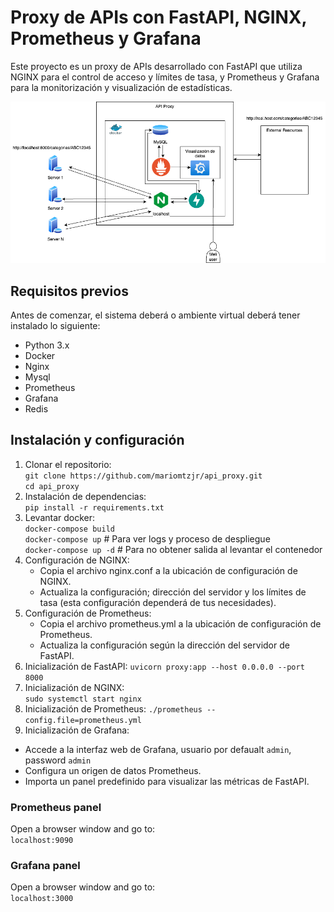 # Proxy de APIs con FastAPI, NGINX, Prometheus y Grafana
Este proyecto es un proxy de APIs desarrollado con FastAPI que utiliza NGINX para el control de acceso y límites de tasa, y Prometheus y Grafana para la monitorización y visualización de estadísticas.

![API Proxy](./documents/api_proxy_arq.drawio.png)

## Requisitos previos
Antes de comenzar, el sistema deberá o ambiente virtual deberá tener instalado lo siguiente:

- Python 3.x
- Docker
- Nginx
- Mysql
- Prometheus
- Grafana
- Redis

## Instalación y configuración
1. Clonar el repositorio:  
   `git clone https://github.com/mariomtzjr/api_proxy.git`  
   `cd api_proxy`  
2. Instalación de dependencias:  
   `pip install -r requirements.txt`
3. Levantar docker:  
   `docker-compose build`  
   `docker-compose up` # Para ver logs y proceso de despliegue  
   `docker-compose up -d` # Para no obtener salida al levantar el contenedor 
4. Configuración de NGINX:
   - Copia el archivo nginx.conf a la ubicación de configuración de NGINX.
   - Actualiza la configuración; dirección del servidor y los límites de tasa (esta configuración dependerá de tus necesidades).
5. Configuración de Prometheus:  
   - Copia el archivo prometheus.yml a la ubicación de configuración de Prometheus.
   - Actualiza la configuración según la dirección del servidor de FastAPI.
6. Inicialización de  FastAPI:
   `uvicorn proxy:app --host 0.0.0.0 --port 8000`
7. Inicialización de NGINX:  
   `sudo systemctl start nginx`
8. Inicialización de Prometheus:
   `./prometheus --config.file=prometheus.yml`
9.  Inicialización de Grafana:
   - Accede a la interfaz web de Grafana, usuario por defaualt `admin`, password `admin`
   - Configura un origen de datos Prometheus.
   - Importa un panel predefinido para visualizar las métricas de FastAPI.

### Prometheus panel
Open a browser window and go to:  
`localhost:9090`

### Grafana panel
Open a browser window and go to:  
`localhost:3000`  